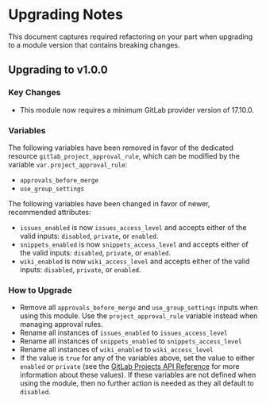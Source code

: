 # Upgrading Notes

This document captures required refactoring on your part when upgrading to a module version that contains breaking changes.

## Upgrading to v1.0.0

### Key Changes 

- This module now requires a minimum GitLab provider version of 17.10.0.

### Variables

The following variables have been removed in favor of the dedicated resource `gitlab_project_approval_rule`, which can be modified by the variable `var.project_approval_rule`:

- `approvals_before_merge`
- `use_group_settings`

The following variables have been changed in favor of newer, recommended attributes:

- `issues_enabled` is now `issues_access_level` and accepts either of the valid inputs: `disabled`, `private`, or `enabled`.
- `snippets_enabled` is now `snippets_access_level` and accepts either of the valid inputs: `disabled`, `private`, or `enabled`.
- `wiki_enabled` is now `wiki_access_level` and accepts either of the valid inputs: `disabled`, `private`, or `enabled`.

### How to Upgrade

- Remove all `approvals_before_merge` and `use_group_settings` inputs when using this module. Use the `project_approval_rule` variable instead when managing approval rules.
- Rename all instances of `issues_enabled` to `issues_access_level`
- Rename all instances of `snippets_enabled` to `snippets_access_level`
- Rename all instances of `wiki_enabled` to `wiki_access_level`
- If the value is `true` for any of the variables above, set the value to either `enabled` or `private` (see the [GitLab Projects API Reference](https://docs.gitlab.com/api/projects/#manage-projects) for more information about these values). If these variables are not defined when using the module, then no further action is needed as they all default to `disabled`.